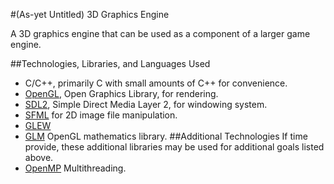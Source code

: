 
#(As-yet Untitled) 3D Graphics Engine 

A 3D graphics engine that can be used as a component of a larger game engine.


##Technologies, Libraries, and Languages Used
* C/C++, primarily C with small amounts of C++ for convenience.
* [OpenGL](https://www.opengl.org/about/), Open Graphics Library, for rendering.
* [SDL2](https://www.libsdl.org/index.php), Simple Direct Media Layer 2, for
 windowing system.
* [SFML](https://www.sfml-dev.org/) for 2D image file manipulation.
* [GLEW](http://glew.sourceforge.net/)
* [GLM](http://glm.g-truc.net/0.9.4/) OpenGL mathematics library.
##Additional Technologies
If time provide, these additional libraries may be used for additional goals
listed above.
* [OpenMP](http://www.openmp.org/) Multithreading.
